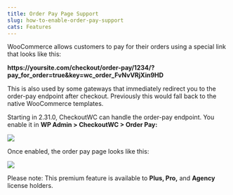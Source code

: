 ```yaml
---
title: Order Pay Page Support
slug: how-to-enable-order-pay-support
cats: Features
---
```



  <p>
    WooCommerce allows customers to pay for their orders using a special link that looks like this:
  </p>
  <p>
    <strong>https://yoursite.com/checkout/order-pay/1234/?pay_for_order=true&amp;key=wc_order_FvNvVRjXin9HD</strong>
  </p>
  <p>
    This is also used by some gateways that immediately redirect you to the order-pay endpoint after checkout. Previously this would fall back to the native WooCommerce templates.&nbsp;
  </p>
  <p>
    Starting in 2.31.0, CheckoutWC can handle the order-pay endpoint. You enable it in <strong>WP Admin &gt; CheckoutWC &gt; Order Pay:</strong>
  </p>
  <p>
    <img src="https://s3.amazonaws.com/helpscout.net/docs/assets/5bdde2822c7d3a01757ac42e/images/5d30db7804286347867518f5/file-XaYsldgtlJ.png" />
  </p>
  <p>
    Once enabled, the order pay page looks like this:
  </p>
  <p>
    <img src="https://s3.amazonaws.com/helpscout.net/docs/assets/5bdde2822c7d3a01757ac42e/images/5d30db882c7d3a2ec4bf1306/file-jZfaboeoWk.png" />
  </p>
  <p>
    Please note: This premium feature is available to <strong>Plus, Pro,</strong> and <strong>Agency</strong> license holders.
  </p>
